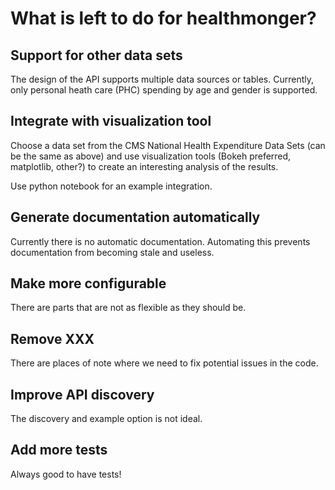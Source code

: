 What is left to do for healthmonger?
====================================

Support for other data sets
---------------------------

The design of the API supports multiple data sources or tables. Currently, only
personal heath care (PHC) spending by age and gender is supported.


Integrate with visualization tool
---------------------------------

Choose​ a data set from the CMS National Health Expenditure Data Sets (can be the same as above) and use visualization tools (Bokeh preferred, matplotlib, other?) to create an interesting analysis of the results.


Use python notebook for an example integration.


Generate documentation automatically
------------------------------------

Currently there is no automatic documentation. Automating this prevents documentation from becoming stale and useless.


Make more configurable
----------------------
There are parts that are not as flexible as they should be.


Remove XXX
----------

There are places of note where we need to fix potential issues in the code.


Improve API discovery
---------------------

The discovery and example option is not ideal.


Add more tests
--------------

Always good to have tests!